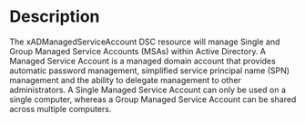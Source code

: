 # Description

The xADManagedServiceAccount DSC resource will manage Single and Group Managed Service Accounts (MSAs) within Active Directory. A Managed Service Account is a managed domain account that provides automatic password management, simplified service principal name (SPN) management and the ability to delegate management to other administrators.
A Single Managed Service Account can only be used on a single computer, whereas a Group Managed Service Account can be shared across multiple computers.
